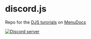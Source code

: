 # discord.js

Repo for the [DJS turorials](https://www.youtube.com/watch?v=UcLspwognk0&list=PLWnw41ah3I4ZfNLV3by7nB6JO2WcCc3Wj) on [MenuDocs](https://www.youtube.com/channel/UCpGGFqJP9vYvzFudqnQ-6IA)

[![Discord server](https://discordapp.com/api/guilds/567403494152339466/embed.png?style=banner4)](https://discord.gg/9j6RMPp)
